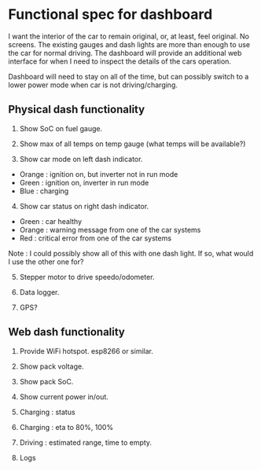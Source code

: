 # Functional spec for dashboard

I want the interior of the car to remain original, or, at least, feel original.
No screens. The existing gauges and dash lights are more than enough to use the
car for normal driving. The dashboard will provide an additional web interface
for when I need to inspect the details of the cars operation.

Dashboard will need to stay on all of the time, but can possibly switch to a
lower power mode when car is not driving/charging.

## Physical dash functionality

1. Show SoC on fuel gauge.

2. Show max of all temps on temp gauge (what temps will be available?)

3. Show car mode on left dash indicator.
  - Orange : ignition on, but inverter not in run mode
  - Green  : ignition on, inverter in run mode
  - Blue   : charging

4. Show car status on right dash indicator.
  - Green  : car healthy
  - Orange : warning message from one of the car systems
  - Red    : critical error from one of the car systems

Note : I could possibly show all of this with one dash light. If so, what would
I use the other one for?

5. Stepper motor to drive speedo/odometer.

6. Data logger.

7. GPS?

## Web dash functionality

1. Provide WiFi hotspot. esp8266 or similar.

2. Show pack voltage.

3. Show pack SoC.

4. Show current power in/out.

5. Charging : status

6. Charging : eta to 80%, 100%

7. Driving : estimated range, time to empty.

8. Logs
